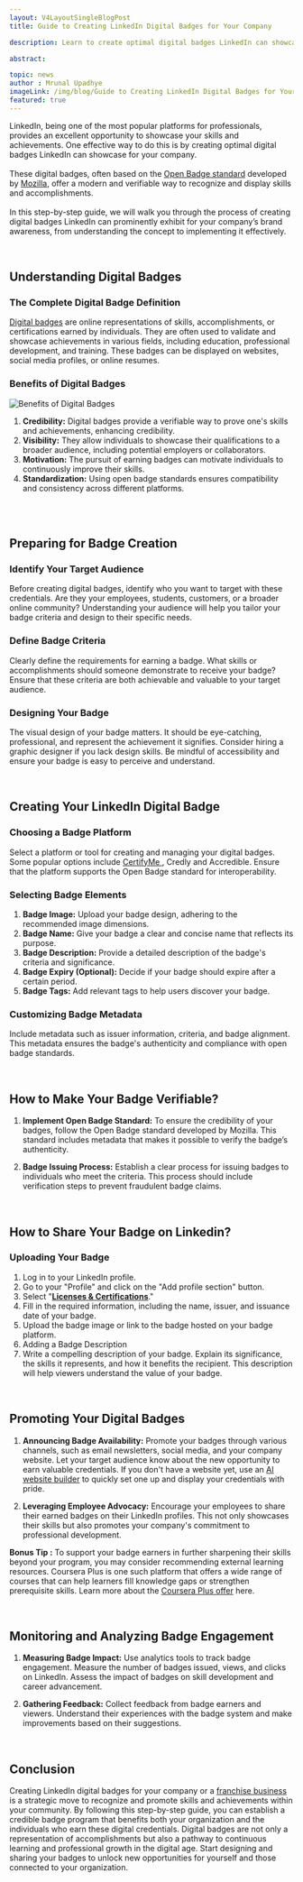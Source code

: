 ```yaml
---
layout: V4LayoutSingleBlogPost
title: Guide to Creating LinkedIn Digital Badges for Your Company

description: Learn to create optimal digital badges LinkedIn can showcase for your company. Our guide covers the concept and helps you choose the right platform.

abstract: 

topic: news
author : Mrunal Upadhye
imageLink: /img/blog/Guide to Creating LinkedIn Digital Badges for Your Company/Featured Image.png
featured: true
---
```


LinkedIn, being one of the most popular platforms for professionals, provides an excellent opportunity to showcase your skills and achievements. One effective way to do this is by creating optimal digital badges LinkedIn can showcase for your company.
<br>
<br>
These digital badges, often based on the <a href="https://openbadges.org/">Open Badge standard</a> developed by <a href="https://www.mozilla.org/en-US/?v=1">Mozilla</a>, offer a modern and verifiable way to recognize and display skills and accomplishments.
<br>
<br>
In this step-by-step guide, we will walk you through the process of creating digital badges LinkedIn can prominently exhibit for your company’s brand awareness, from understanding the concept to implementing it effectively.

<br>

## Understanding Digital Badges


### The Complete Digital Badge Definition


<a href="https://certifyme.online/digital-badges">Digital badges</a> are online representations of skills, accomplishments, or certifications earned by individuals. They are often used to validate and showcase achievements in various fields, including education, professional development, and training. These badges can be displayed on websites, social media profiles, or online resumes.


### Benefits of Digital Badges

<img class="img-fluid r-16" src="/img/blog/Guide to Creating LinkedIn Digital Badges for Your Company/1.png" alt="Benefits of Digital Badges">

1. <b>Credibility:</b> Digital badges provide a verifiable way to prove one's skills and achievements, enhancing credibility.
1. <b>Visibility:</b> They allow individuals to showcase their qualifications to a broader audience, including potential employers or collaborators.
1. <b>Motivation:</b> The pursuit of earning badges can motivate individuals to continuously improve their skills.
1. <b>Standardization:</b> Using open badge standards ensures compatibility and consistency across different platforms.

<br>
<br>

## Preparing for Badge Creation


### Identify Your Target Audience
Before creating digital badges, identify who you want to target with these credentials. Are they your employees, students, customers, or a broader online community? Understanding your audience will help you tailor your badge criteria and design to their specific needs.

### Define Badge Criteria
Clearly define the requirements for earning a badge. What skills or accomplishments should someone demonstrate to receive your badge? Ensure that these criteria are both achievable and valuable to your target audience.

### Designing Your Badge
The visual design of your badge matters. It should be eye-catching, professional, and represent the achievement it signifies. Consider hiring a graphic designer if you lack design skills. Be mindful of accessibility and ensure your badge is easy to perceive and understand.

<br>

## Creating Your LinkedIn Digital Badge



### Choosing a Badge Platform

Select a platform or tool for creating and managing your digital badges. Some popular options include <a href="https://certifyme.online/"> CertifyMe </a>, Credly and Accredible. Ensure that the platform supports the Open Badge standard for interoperability.

### Selecting Badge Elements

1. <b>Badge Image:</b> Upload your badge design, adhering to the recommended image dimensions.
1. <b>Badge Name:</b> Give your badge a clear and concise name that reflects its purpose.
1. <b>Badge Description:</b> Provide a detailed description of the badge's criteria and significance.
1. <b>Badge Expiry (Optional):</b> Decide if your badge should expire after a certain period.
1. <b>Badge Tags:</b> Add relevant tags to help users discover your badge.

### Customizing Badge Metadata
Include metadata such as issuer information, criteria, and badge alignment. This metadata ensures the badge's authenticity and compliance with open badge standards.

<br>

## How to Make Your Badge Verifiable?

1. <b>Implement Open Badge Standard:</b> To ensure the credibility of your badges, follow the Open Badge standard developed by Mozilla. This standard includes metadata that makes it possible to verify the badge’s authenticity.

1. <b>Badge Issuing Process:</b> Establish a clear process for issuing badges to individuals who meet the criteria. This process should include verification steps to prevent fraudulent badge claims.

<br>

## How to Share Your Badge on Linkedin?



### Uploading Your Badge

1. Log in to your LinkedIn profile.
1. Go to your "Profile" and click on the "Add profile section" button.
1. Select "<a href="https://www.linkedin.com/help/linkedin/answer/a704787/add-learning-certificates-of-completion-and-skills-to-your-linkedin-profile"><b><u>Licenses & Certifications</u></b></a>."
1. Fill in the required information, including the name, issuer, and issuance date of your badge.
1. Upload the badge image or link to the badge hosted on your badge platform.
1. Adding a Badge Description
1. Write a compelling description of your badge. Explain its significance, the skills it represents, and how it benefits the recipient. This description will help viewers understand the value of your badge.

<br>

## Promoting Your Digital Badges

1. <b>Announcing Badge Availability:</b> Promote your badges through various channels, such as email newsletters, social media, and your company website. Let your target audience know about the new opportunity to earn valuable credentials. If you don't have a website yet, use an [AI website builder](https://webwave.me/ai-website-builder) to quickly set one up and display your credentials with pride.


1. <b>Leveraging Employee Advocacy:</b> Encourage your employees to share their earned badges on their LinkedIn profiles. This not only showcases their skills but also promotes your company's commitment to professional development.

**Bonus Tip :** To support your badge earners in further sharpening their skills beyond your program, you may consider recommending external learning resources. Coursera Plus is one such platform that offers a wide range of courses that can help learners fill knowledge gaps or strengthen prerequisite skills. Learn more about the [Coursera Plus offer](https://missiongraduatenm.org/coursera-plus-discount/) here.

<br>


## Monitoring and Analyzing Badge Engagement


1. <b>Measuring Badge Impact:</b> Use analytics tools to track badge engagement. Measure the number of badges issued, views, and clicks on LinkedIn. Assess the impact of badges on skill development and career advancement.

1. <b>Gathering Feedback:</b> Collect feedback from badge earners and viewers. Understand their experiences with the badge system and make improvements based on their suggestions.

<br>

## Conclusion

Creating LinkedIn digital badges for your company or a [franchise business](https://michaelleander.com/blog/best-franchises-to-own) is a strategic move to recognize and promote skills and achievements within your community. By following this step-by-step guide, you can establish a credible badge program that benefits both your organization and the individuals who earn these digital credentials. Digital badges are not only a representation of accomplishments but also a pathway to continuous learning and professional growth in the digital age. Start designing and sharing your badges to unlock new opportunities for yourself and those connected to your organization.
